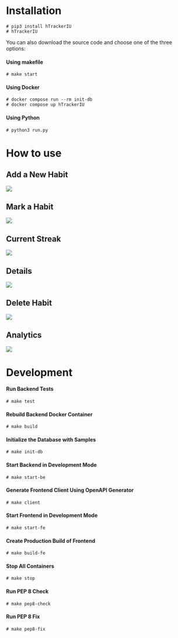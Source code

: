 # Installation

```
# pip3 install hTrackerIU
# hTrackerIU
```

You can also download the source code and choose one of the three options:

#### Using makefile

```
# make start
```

#### Using Docker

```
# docker compose run --rm init-db
# docker compose up hTrackerIU
```

#### Using Python

```
# python3 run.py
```

# How to use

## Add a New Habit

![](./docs/add.png)

## Mark a Habit

![](./docs/mark.png)

## Current Streak

![](./docs/streak.png)

## Details

![](./docs/details.png)

## Delete Habit

![](./docs/delete.png)

## Analytics

![](./docs/analytics.png)

# Development

#### Run Backend Tests

```
# make test
```

#### Rebuild Backend Docker Container

```
# make build
```

#### Initialize the Database with Samples

```
# make init-db
```

#### Start Backend in Development Mode

```
# make start-be
```

#### Generate Frontend Client Using OpenAPI Generator

```
# make client
```

#### Start Frontend in Development Mode

```
# make start-fe
```

#### Create Production Build of Frontend

```
# make build-fe
```

#### Stop All Containers

```
# make stop
```

#### Run PEP 8 Check

```
# make pep8-check
```

#### Run PEP 8 Fix

```
# make pep8-fix
```
